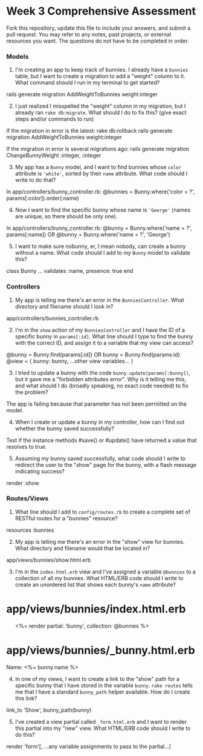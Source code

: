 # Week 3 Comprehensive Assessment

Fork this repository, update this file to include your answers, and submit a pull request. You may refer to any notes, past projects, or external resources you want. The questions do not have to be completed in order.

### Models

1. I'm creating an app to keep track of bunnies. I already have a `bunnies` table, but I want to create a migration to add a "weight" column to it. What command should I run in my terminal to get started?

rails generate migration AddWeightToBunnies weight:integer



2. I just realized I misspelled the "weight" column in my migration, but I already ran `rake db:migrate`. What should I do to fix this? (give exact steps and/or commands to run)

If the migration in error is the latest:
  rake db:rollback
  rails generate migration AddWeightToBunnies weight:integer

If the migration in error is several migrations ago:
  rails generate migration ChangeBunnyWeight <incorrectcolumnName>:integer, <weight>:integer



3. My app has a `Bunny` model, and I want to find bunnies whose `color` attribute is `'white'`, sorted by their `name` attribute. What code should I write to do that?

In app/controllers/bunny_controller.rb:
  @bunnies = Bunny.where('color = ?', params[:color]).order(:name)



4. Now I want to find the specific bunny whose name is `'George'` (names are unique, so there should be only one).

In app/controllers/bunny_controller.rb:
  @bunny = Bunny.where('name = ?', params[:name])
  OR
  @bunny = Bunny.where('name = ?', 'George')



5. I want to make sure nobunny, er, I mean nobody, can create a bunny without a name. What code should I add to my `Bunny` model to validate this?

class Bunny
  ...
 validates :name, presence: true
end



### Controllers

1. My app is telling me there's an error in the `BunniesController`. What directory and filename should I look in?

app/controllers/bunnies_controller.rb



2. I'm in the `show` action of my `BunniesController` and I have the ID of a specific bunny in `params[:id]`. What line should I type to find the bunny with the correct ID, and assign it to a variable that my view can access?

@bunny = Bunny.find(params[:id])
OR
bunny = Bunny.find(params:id)
@view = {
  bunny: bunny,
  ...other view variables...
}


3. I tried to update a bunny with the code `bunny.update(params[:bunny])`, but it gave me a "forbidden attributes error". Why is it telling me this, and what should I do (broadly speaking, no exact code needed) to fix the problem?

The app is failing because that parameter has not been permitted on the model.



4. When I create or update a bunny in my controller, how can I find out whether the bunny saved successfully?

Test if the instance methods #save() or #update() have returned a value that resolves to true.



5. Assuming my bunny saved successfully, what code should I write to redirect the user to the "show" page for the bunny, with a flash message indicating success?

render :show



### Routes/Views

1. What line should I add to `config/routes.rb` to create a complete set of RESTful routes for a "bunnies" resource?

resources :bunnies



2. My app is telling me there's an error in the "show" view for bunnies. What directory and filename would that be located in?

app/views/bunnies/show.html.erb



3. I'm in the `index.html.erb` view and I've assigned a variable `@bunnies` to a collection of all my bunnies. What HTML/ERB code should I write to create an unordered list that shows each bunny's `name` attribute?

# app/views/bunnies/index.html.erb
<ul>
<%= render partial: 'bunny', collection: @bunnies %>
</ul>

# app/views/bunnies/_bunny.html.erb
Name: <%= bunny.name %>


4. In one of my views, I want to create a link to the "show" path for a specific bunny that I have stored in the variable `bunny`. `rake routes` tells me that I have a standard `bunny_path` helper available. How do I create this link?

link_to 'Show', bunny_path(bunny)



5. I've created a view partial called `_form.html.erb` and I want to render this partial into my "new" view. What HTML/ERB code should I write to do this?

render 'form'[, ...any variable assignments to pass to the partial...]
